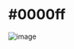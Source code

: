 # #0000ff

![image](https://github.com/pr0xy0wlz/-0000ff/assets/129412198/c055fd5e-f94f-4d25-b07c-ff39c97cdb60)
